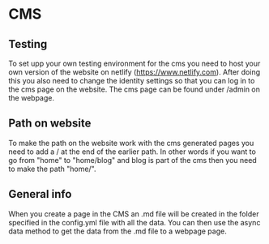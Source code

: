 # CMS
## Testing
To set upp your own testing environment for the cms you need to host your own version of the website on netlify (https://www.netlify.com). After doing this you also need to change the identity settings so that you can log in to the cms page on the website. The cms page can be found under /admin on the webpage.

## Path on website
To make the path on the website work with the cms generated pages you need to add a / at the end of the earlier path. In other words if you want to go from "home" to "home/blog" and blog is part of the cms then you need to make the path "home/".

## General info
When you create a page in the CMS an .md file will be created in the folder specified in the config.yml file with all the data. You can then use the async data method to get the data from the .md file to a webpage page.
